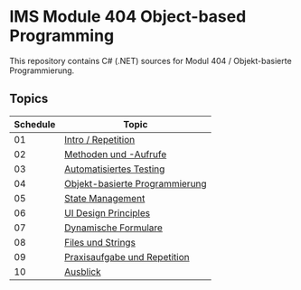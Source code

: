 # IMS Module 404 Object-based Programming
This repository contains C# (.NET) sources for Modul 404 / Objekt-basierte Programmierung.

## Topics

Schedule | Topic
------------ | -------------
01 | [Intro / Repetition](https://github.com/sgeh/IMS-Module-404-Object-based-Programming/tree/master/01_Intro-Repetition)
02 | [Methoden und -Aufrufe](https://github.com/sgeh/IMS-Module-404-Object-based-Programming/tree/master/02_Methoden)
03 | [Automatisiertes Testing](https://github.com/sgeh/IMS-Module-404-Object-based-Programming/tree/master/03_Testing)
04 | [Objekt-basierte Programmierung](https://github.com/sgeh/IMS-Module-404-Object-based-Programming/tree/master/04_ObP)
05 | [State Management](https://github.com/sgeh/IMS-Module-404-Object-based-Programming/tree/master/05_States)
06 | [UI Design Principles](https://github.com/sgeh/IMS-Module-404-Object-based-Programming/tree/master/06_UI-Design)
07 | [Dynamische Formulare](https://github.com/sgeh/IMS-Module-404-Object-based-Programming/tree/master/07_Forms)
08 | [Files und Strings](https://github.com/sgeh/IMS-Module-404-Object-based-Programming/tree/master/08_Files-Strings)
09 | [Praxisaufgabe und Repetition](https://github.com/sgeh/IMS-Module-404-Object-based-Programming/tree/master/09_Praxisaufgabe)
10 | [Ausblick](https://github.com/sgeh/IMS-Module-404-Object-based-Programming/tree/master/10_Ausblick)
